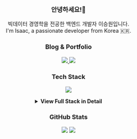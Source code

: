 <!-- =======Intro Section =======-->
<h3 align="center">안녕하세요!👋</h3>
<p align="center">빅데이터 경영학을 전공한 백엔드 개발자 이승원입니다.
<br>I'm Isaac, a passionate developer from Korea 🇰🇷.</p>

<!-- =======Blog & Portfolio Links =======-->
<h3 align="center">Blog & Portfolio</h3>
<p align="center">
  <a href="https://isaac-christian.tistory.com" target="_blank">
    <img src="https://img.shields.io/badge/Tistory-Blog-1C1C1C?style=for-the-badge&logo=blogger&logoColor=white" />
  </a>
  <a href="https://isaac-seungwon.github.io/portfolio" target="_blank">
    <img src="https://img.shields.io/badge/Portfolio-Site-2C6FDD?style=for-the-badge&logo=github&logoColor=white" />
  </a>
</p>

<!-- =======Tech Stack Icons =======-->
<h3 align="center">Tech Stack</h3>
<p align="center">
  <img src="https://skillicons.dev/icons?i=java,ts,react,nodejs,spring,python,tailwind,mysql,postgres,redis,docker,gcp,aws,figma,git,vscode&perline=8" />
</p>

<!-- =======Full Tech Stack Details =======-->
<details>
  <summary align="center"><strong>View Full Stack in Detail</strong></summary>
  <br>

  <p align="center">

  <!-- Languages & Frameworks -->
  <img src="https://img.shields.io/badge/TypeScript-3178C6?style=flat-square&logo=typescript&logoColor=white">
  <img src="https://img.shields.io/badge/JavaScript-F7DF1E?style=flat-square&logo=javascript&logoColor=black">
  <img src="https://img.shields.io/badge/jQuery-0769AD?style=flat-square&logo=jquery&logoColor=white">
  <img src="https://img.shields.io/badge/Kotlin-7F52FF?style=flat-square&logo=kotlin&logoColor=white">
  <img src="https://img.shields.io/badge/React-61DAFB?style=flat-square&logo=react&logoColor=white">
  <img src="https://img.shields.io/badge/Next.js-000000?style=flat-square&logo=nextdotjs&logoColor=white">
  <img src="https://img.shields.io/badge/Tailwind%20CSS-%2338B2AC?style=flat-square&logo=tailwind-css&logoColor=white">
  <img src="https://img.shields.io/badge/Node.js-339933?style=flat-square&logo=node.js&logoColor=white">
  <img src="https://img.shields.io/badge/SpringBoot-6DB33F?style=flat-square&logo=springboot&logoColor=white">
  <img src="https://img.shields.io/badge/Python-3776AB?style=flat-square&logo=python&logoColor=white">
  <img src="https://img.shields.io/badge/FastAPI-009485?style=flat-square&logo=fastapi&logoColor=white">
  <img src="https://img.shields.io/badge/Java-ED8B00?style=flat-square&logo=openjdk&logoColor=white" />

  <!-- Databases & Cloud -->
  <img src="https://img.shields.io/badge/PostgreSQL-4169E1?style=flat-square&logo=postgresql&logoColor=white">
  <img src="https://img.shields.io/badge/MySQL-4479A1?style=flat-square&logo=mysql&logoColor=white">
  <img src="https://img.shields.io/badge/Redis-DC382D?style=flat-square&logo=redis&logoColor=white">
  <img src="https://custom-icon-badges.demolab.com/badge/Oracle-F80000?logo=oracle&logoColor=white" />
  <img src="https://img.shields.io/badge/DBeaver-CC6699?style=flat-square&logo=dbeaver&logoColor=white">
  <img src="https://img.shields.io/badge/AWS-232F3E?style=flat-square&logo=amazon-web-services&logoColor=white">
  <img src="https://img.shields.io/badge/GCP-4285F4?style=flat-square&logo=googlecloud&logoColor=white">

  <!-- AI, LLM, and Data Tools -->
  <img src="https://img.shields.io/badge/Langchain-000000?style=flat-square&logo=python&logoColor=white">
  <img src="https://img.shields.io/badge/Langgraph-5A67D8?style=flat-square&logo=python&logoColor=white">
  <img src="https://img.shields.io/badge/Elasticsearch-005571?style=flat-square&logo=elasticsearch&logoColor=white">
  <img src="https://img.shields.io/badge/Kibana-005571?style=flat-square&logo=kibana&logoColor=white">
  <img src="https://custom-icon-badges.demolab.com/badge/Tableau-0176D3?logo=tableau&logoColor=fff&style=flat-square">
  <img src="https://img.shields.io/badge/SSIS-0078D4?style=flat-square&logo=microsoft&logoColor=white" />
  <img src="https://img.shields.io/badge/SSMS-CC2927?style=flat-square&logo=microsoftsqlserver&logoColor=white" />

  <!-- DevOps & Development Tools -->
  <img src="https://img.shields.io/badge/Kubernetes-326CE5?style=flat-square&logo=kubernetes&logoColor=white">
  <img src="https://img.shields.io/badge/Docker-2496ED?style=flat-square&logo=docker&logoColor=white">
  <img src="https://img.shields.io/badge/Vite-646CFF?style=flat-square&logo=vite&logoColor=white">
  <img src="https://img.shields.io/badge/Git-F05032?style=flat-square&logo=git&logoColor=white">
  <img src="https://custom-icon-badges.demolab.com/badge/Visual%20Studio%20Code-0078d7.svg?logo=vsc&logoColor=white&style=flat-square">
  <img src="https://img.shields.io/badge/MyBatis-000000?style=flat-square&logo=mybatis&logoColor=white">
  <img src="https://img.shields.io/badge/JSP-007396?style=flat-square&logo=java&logoColor=white">
  <img src="https://img.shields.io/badge/jSoup-51C8FA?style=flat-square&logo=java&logoColor=white">

  <!-- Design & Operating Systems -->
  <img src="https://img.shields.io/badge/Figma-F24E1E?style=flat-square&logo=figma&logoColor=white">
  <img src="https://img.shields.io/badge/Illustrator-FF9A00?style=flat-square&logo=adobeillustrator&logoColor=white">
  <img src="https://img.shields.io/badge/Photoshop-31A8FF?style=flat-square&logo=adobephotoshop&logoColor=white">
  <img src="https://img.shields.io/badge/PremierePro-9999FF?style=flat-square&logo=adobepremierepro&logoColor=white">
  <img src="https://img.shields.io/badge/Linux-000000?style=flat-square&logo=linux&logoColor=white">
  <img src="https://img.shields.io/badge/Ubuntu-E95420?style=flat-square&logo=ubuntu&logoColor=white">
  <img src="https://img.shields.io/badge/WSL-0a97f5?style=flat-square&logo=windows&logoColor=white">
  <img src="https://img.shields.io/badge/SourceTree-005571?style=flat-square&logo=sourcetree&logoColor=white">

  </p>
</details>

<h3 align="center">GitHub Stats</h3>
<div align="center">
  <img src="https://github-readme-stats.vercel.app/api?username=Isaac-Seungwon&theme=swift&show_icons=true&include_all_commits=true" />
  <img src="https://github-readme-stats.vercel.app/api/top-langs/?username=Isaac-Seungwon&theme=swift&layout=compact&size_weight=0.5&count_weight=0.5&exclude_repo=ev-station-analysis,gwangjin-parking-analysis,education-center-management-system" />
</div>

<!-- =======Visitor Counter =======-->
<p align="center">
  <img src="https://visitor-badge.laobi.icu/badge?page_id=Isaac-Seungwon.visitor-badge" width="1" height="1" alt="invisible counter" />
</p>

<!-- 
<p align="center">
  <img src="https://visitor-badge.laobi.icu/badge?page_id=Isaac-Seungwon.visitor-badge" />
</p>
-->
